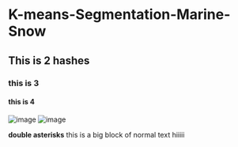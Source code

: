 # K-means-Segmentation-Marine-Snow


## This is 2 hashes

### this is 3 
 #### this is 4
![image](https://github.com/user-attachments/assets/385a4634-faf6-45ed-a9f4-055689adeb9c)
![image](https://github.com/user-attachments/assets/736ffe10-9065-43ee-8960-aabdfd660e48)


 **double asterisks**
 this is a big block of normal text hiiiii
